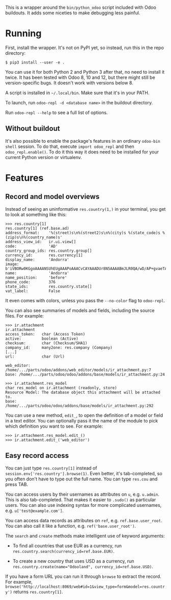 This is a wrapper around the `bin/python_odoo` script included with Odoo buildouts. It adds some niceties to make debugging less painful.

# Running

First, install the wrapper. It's not on PyPI yet, so instead, run this in the repo directory:

```
$ pip3 install --user -e .
```

You can use it for both Python 2 and Python 3 after that, no need to install it twice. It has been tested with Odoo 8, 10 and 12, but there might still be version-specific bugs. It doesn't work with versions below 8.

A script is installed in `~/.local/bin`. Make sure that it's in your PATH.

To launch, run `odoo-repl -d <database name>` in the buildout directory.

Run `odoo-repl --help` to see a full list of options.

## Without buildout

It's also possible to enable the package's features in an ordinary `odoo-bin shell` session. To do that, execute `import odoo_repl` and then `odoo_repl.enable()`. To do it this way it does need to be installed for your current Python version or virtualenv.

# Features

## Record and model overviews

Instead of seeing an uninformative `res.country(1,)` in your terminal, you get to look at something like this:

```pycon
>>> res.country[1]
res.country[1] (ref.base.ad)
address_format:    '%(street)s\n%(street2)s\n%(city)s %(state_code)s %(zip)s\n%(country_name)s'
address_view_id:   ir.ui.view[]
code:              'AD'
country_group_ids: res.country.group[]
currency_id:       res.currency[1]
display_name:      'Andorra'
image:             b'iVBORw0KGgoAAAANSUhEUgAAAPoAAACvCAYAAADUr8N5AAAABmJLR0QA/wD/AP+gvaeTAAAAB3RJTUUH2wMJBAgMSOMd6QAAIABJREFUeJzt3XmQXddh3/...
name:              'Andorra'
name_position:     'before'
phone_code:        376
state_ids:         res.country.state[]
vat_label:         False
```

It even comes with colors, unless you pass the `--no-color` flag to `odoo-repl`.

You can also see summaries of models and fields, including the source files. For example:

```pycon
>>> ir.attachment
ir.attachment
access_token:   char (Access Token)
active:         boolean (Active)
checksum:       char (Checksum/SHA1)
company_id:     many2one: res.company (Company)
[...]
url:            char (Url)

web_editor: /home/.../parts/odoo/addons/web_editor/models/ir_attachment.py:7
base: /home/.../parts/odoo/odoo/addons/base/models/ir_attachment.py:24

>>> ir.attachment.res_model
char res_model on ir.attachment (readonly, store)
Resource Model: The database object this attachment will be attached to.
base: /home/.../parts/odoo/odoo/addons/base/models/ir_attachment.py:292
```

You can use a new method, `edit_`, to open the definition of a model or field in a text editor. You can optionally pass it the name of the module to pick which definition you want to see. For example:

```pycon
>>> ir.attachment.res_model.edit_()
>>> ir.attachment.edit_('web_editor')
```

## Easy record access

You can just type `res.country[1]` instead of `session.env['res.country'].browse(1)`. Even better, it's tab-completed, so you often don't have to type out the full name. You can type `res.cou` and press TAB.

You can access users by their usernames as attributes on `u`, e.g. `u.admin`. This is also tab-completed. That makes it easier to `.sudo()` as particular users. You can also use indexing syntax for more complicated usernames, e.g. `u['test@example.com']`.

You can access data records as attributes on `ref`, e.g. `ref.base.user_root`. You can also call it like a function, e.g. `ref('base.user_root')`.

The `search` and `create` methods make intelligent use of keyword arguments:

- To find all countries that use EUR as a currency, run `res.country.search(currency_id=ref.base.EUR)`.

- To create a new country that uses USD as a currency, run `res.country.create(name="Odooland", currency_id=ref.base.USD)`.

If you have a form URL you can run it through `browse` to extract the record. For example, `browse('http://localhost:8069/web#id=1&view_type=form&model=res.country')` returns `res.country[1]`.
